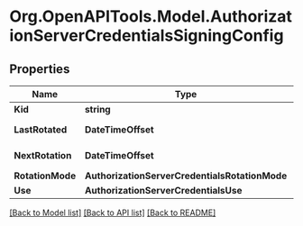 # Org.OpenAPITools.Model.AuthorizationServerCredentialsSigningConfig

## Properties

Name | Type | Description | Notes
------------ | ------------- | ------------- | -------------
**Kid** | **string** |  | [optional] 
**LastRotated** | **DateTimeOffset** |  | [optional] [readonly] 
**NextRotation** | **DateTimeOffset** |  | [optional] [readonly] 
**RotationMode** | **AuthorizationServerCredentialsRotationMode** |  | [optional] 
**Use** | **AuthorizationServerCredentialsUse** |  | [optional] 

[[Back to Model list]](../README.md#documentation-for-models) [[Back to API list]](../README.md#documentation-for-api-endpoints) [[Back to README]](../README.md)

